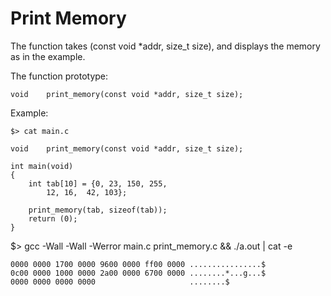 # Print Memory
The function takes (const void *addr, size_t size), and displays the memory as in the example.

The function prototype:

	void	print_memory(const void *addr, size_t size);

Example:

	$> cat main.c

	void	print_memory(const void *addr, size_t size);

	int	main(void)
	{
		int	tab[10] = {0, 23, 150, 255,
			12, 16,  42, 103};
	
		print_memory(tab, sizeof(tab));
		return (0);
	}

$> gcc -Wall -Wall -Werror main.c print_memory.c && ./a.out | cat -e

	0000 0000 1700 0000 9600 0000 ff00 0000 ................$
	0c00 0000 1000 0000 2a00 0000 6700 0000 ........*...g...$
	0000 0000 0000 0000                     ........$

